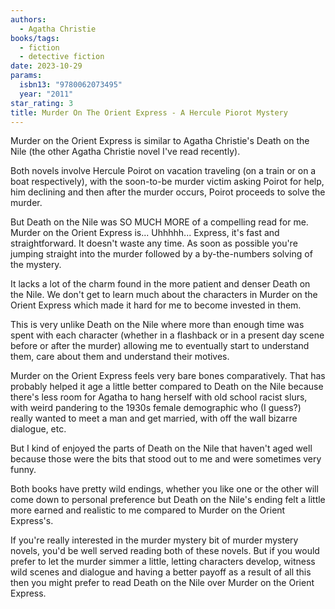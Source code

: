 ```yaml
---
authors:
  - Agatha Christie
books/tags:
  - fiction
  - detective fiction
date: 2023-10-29
params:
  isbn13: "9780062073495"
  year: "2011"
star_rating: 3
title: Murder On The Orient Express - A Hercule Piorot Mystery
---
```


Murder on the Orient Express is similar to Agatha Christie's Death on the Nile (the other Agatha Christie novel I've read recently).

Both novels involve Hercule Poirot on vacation traveling (on a train or on a boat respectively), with the soon-to-be murder victim asking Poirot for help, him declining and then after the murder occurs, Poirot proceeds to solve the murder.

But Death on the Nile was SO MUCH MORE of a compelling read for me. Murder on the Orient Express is... Uhhhhh... Express, it's fast and straightforward. It doesn't waste any time. As soon as possible you're jumping straight into the murder followed by a by-the-numbers solving of the mystery.

<!--more-->

It lacks a lot of the charm found in the more patient and denser Death on the Nile. We don't get to learn much about the characters in Murder on the Orient Express which made it hard for me to become invested in them.

This is very unlike Death on the Nile where more than enough time was spent with each character (whether in a flashback or in a present day scene before or after the murder) allowing me to eventually start to understand them, care about them and understand their motives.

Murder on the Orient Express feels very bare bones comparatively. That has probably helped it age a little better compared to Death on the Nile because there's less room for Agatha to hang herself with old school racist slurs, with weird pandering to the 1930s female demographic who (I guess?) really wanted to meet a man and get married, with off the wall bizarre dialogue, etc.

But I kind of enjoyed the parts of Death on the Nile that haven't aged well because those were the bits that stood out to me and were sometimes very funny.

Both books have pretty wild endings, whether you like one or the other will come down to personal preference but Death on the Nile's ending felt a little more earned and realistic to me compared to Murder on the Orient Express's.

If you're really interested in the murder mystery bit of murder mystery novels, you'd be well served reading both of these novels. But if you would prefer to let the murder simmer a little, letting characters develop, witness wild scenes and dialogue and having a better payoff as a result of all this then you might prefer to read Death on the Nile over Murder on the Orient Express.
